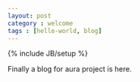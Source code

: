 ```yaml
---
layout: post
category : welcome
tags : [hello-world, blog]
---
```

{% include JB/setup %}

Finally a blog for aura project is here.
